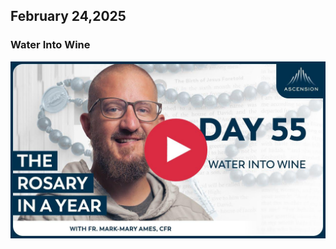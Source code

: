 ## February 24,2025

### Water Into Wine

[![Water Into Wine](https://raw.githubusercontent.com/linusjf/RIAY/main/February/jpgs/Day055.jpg)](https://youtu.be/o-KP7TP9JaY "Water Into Wine")
